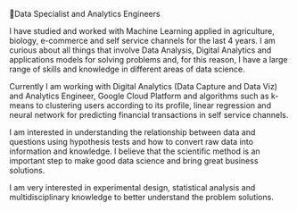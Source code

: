 🔭Data Specialist and Analytics Engineers

I have studied and worked with Machine Learning applied in agriculture, biology, e-commerce and self service channels for the last 4 years. I am curious about all things that involve Data Analysis, Digital Analytics and applications models for solving problems and, for this reason, I have a large range of skills and knowledge in different areas of data science. 

Currently I am working with Digital Analytics (Data Capture and Data Viz) and Analytics Engineer, Google Cloud Platform and algorithms such as k-means to clustering users according to its profile, linear regression and neural network for predicting financial transactions in self service channels. 

I am interested in understanding the relationship between data and questions using hypothesis tests and how to convert raw data into information and knowledge. 
I believe that the scientific method is an important step to make good data science and bring great business solutions.

I am very interested in experimental design, statistical analysis and multidisciplinary knowledge to better understand the problem solutions.

<!--
**salasouza/salasouza** is a ✨ _special_ ✨ repository because its `README.md` (this file) appears on your GitHub profile.

Here are some ideas to get you started:

- 🔭 I’m currently working on ...
- 🌱 I’m currently learning ...
- 👯 I’m looking to collaborate on ...
- 🤔 I’m looking for help with ...
- 💬 Ask me about ...
- 📫 How to reach me: ...
- 😄 Pronouns: ...
- ⚡ Fun fact: ...
-->
